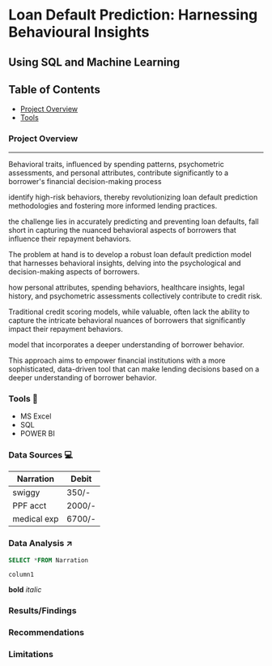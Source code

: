 # Loan Default Prediction: Harnessing Behavioural Insights
## Using SQL and Machine Learning
## Table of Contents
- [Project Overview](#project-overview)      
- [Tools](#tools)

### Project Overview
---
Behavioral traits, influenced by spending patterns, psychometric assessments, and personal attributes, contribute significantly to a borrower's financial decision-making process

identify high-risk behaviors, thereby revolutionizing loan default prediction methodologies and fostering more informed lending practices.

the challenge lies in accurately predicting and preventing loan defaults, 
fall short in capturing the nuanced behavioral aspects of borrowers that influence their repayment behaviors. 

The problem at hand is to develop a robust loan default prediction model that harnesses behavioral insights, delving into the psychological and decision-making aspects of borrowers. 

how personal attributes, spending behaviors, healthcare insights, legal history, and psychometric assessments collectively contribute to credit risk. 

Traditional credit scoring models, while valuable, often lack the ability to capture the intricate behavioral nuances of borrowers that significantly impact their repayment behaviors. 

model that incorporates a deeper understanding of borrower behavior. 

This approach aims to empower financial institutions with a more sophisticated, data-driven tool that can make lending decisions based on a deeper understanding of borrower behavior. 
### Tools 🧰
- MS Excel
- SQL
- POWER BI

### Data Sources 💻
|Narration|Debit|    
|---------|-----|
|swiggy   |350/-|    
|PPF acct |2000/-|    
|medical exp|6700/-|
### Data Analysis ↗️
```sql
SELECT *FROM Narration
```
`column1`

**bold**
*italic*

### Results/Findings


### Recommendations


### Limitations

